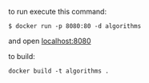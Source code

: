 to run execute this command:
```
$ docker run -p 8080:80 -d algorithms
```
and open [localhost:8080](http://localhost:8080)

to build:
```
docker build -t algorithms .
```
